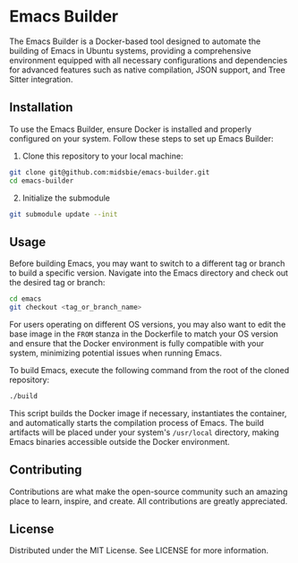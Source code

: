 # Emacs Builder

The Emacs Builder is a Docker-based tool designed to automate the building of Emacs in Ubuntu
systems, providing a comprehensive environment equipped with all necessary configurations and
dependencies for advanced features such as native compilation, JSON support, and Tree Sitter
integration.

## Installation

To use the Emacs Builder, ensure Docker is installed and properly configured on your system. Follow
these steps to set up Emacs Builder:

1. Clone this repository to your local machine:

```bash
git clone git@github.com:midsbie/emacs-builder.git
cd emacs-builder
```

2. Initialize the submodule

```bash
git submodule update --init
```

## Usage

Before building Emacs, you may want to switch to a different tag or branch to build a specific
version. Navigate into the Emacs directory and check out the desired tag or branch:

```bash
cd emacs
git checkout <tag_or_branch_name>
```

For users operating on different OS versions, you may also want to edit the base image in the `FROM`
stanza in the Dockerfile to match your OS version and ensure that the Docker environment is fully
compatible with your system, minimizing potential issues when running Emacs.

To build Emacs, execute the following command from the root of the cloned repository:

```bash
./build
```

This script builds the Docker image if necessary, instantiates the container, and automatically
starts the compilation process of Emacs. The build artifacts will be placed under your system's
`/usr/local` directory, making Emacs binaries accessible outside the Docker environment.

## Contributing

Contributions are what make the open-source community such an amazing place to learn, inspire, and
create. All contributions are greatly appreciated.

## License

Distributed under the MIT License. See LICENSE for more information.